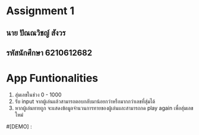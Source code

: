 # Assignment 1
## นาย ปัณณวิชญ์ สังวร
## รหัสนักศึกษา 6210612682

# App Funtionalities
1. สุ่มเลขในช่วง 0 - 1000
2. รับ input จากผู้เล่นแล้วสามารถตอบกลับมาน้อยกว่าหรือมากกว่าเลขที่สุ่มได้
3. หากผู้เล่นทายถูก จะแสดงข้อมูลจำนวนการทายของผู้เล่นและสามารถกด play again เพื่อสุ่มเลขใหม่

#[DEMO] :  
